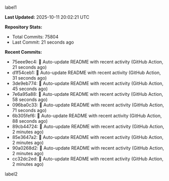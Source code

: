 
label1 
<!-- ACTIVITY_START -->
**Last Updated:** 2025-10-11 20:02:21 UTC

**Repository Stats:**
- Total Commits: 75804
- Last Commit: 21 seconds ago

**Recent Commits:**
- 75eee9ec4: 🤖 Auto-update README with recent activity (GitHub Action, 21 seconds ago)
- d1f54ceb1: 🤖 Auto-update README with recent activity (GitHub Action, 31 seconds ago)
- 3de9eb774: 🤖 Auto-update README with recent activity (GitHub Action, 45 seconds ago)
- 7e6a95a88: 🤖 Auto-update README with recent activity (GitHub Action, 58 seconds ago)
- 096ba0c33: 🤖 Auto-update README with recent activity (GitHub Action, 71 seconds ago)
- 6b305fef6: 🤖 Auto-update README with recent activity (GitHub Action, 88 seconds ago)
- 89cb44724: 🤖 Auto-update README with recent activity (GitHub Action, 2 minutes ago)
- 85e3647a2: 🤖 Auto-update README with recent activity (GitHub Action, 2 minutes ago)
- 90a0268d2: 🤖 Auto-update README with recent activity (GitHub Action, 2 minutes ago)
- cc32dc2ed: 🤖 Auto-update README with recent activity (GitHub Action, 2 minutes ago)
<!-- ACTIVITY_END -->

label2
